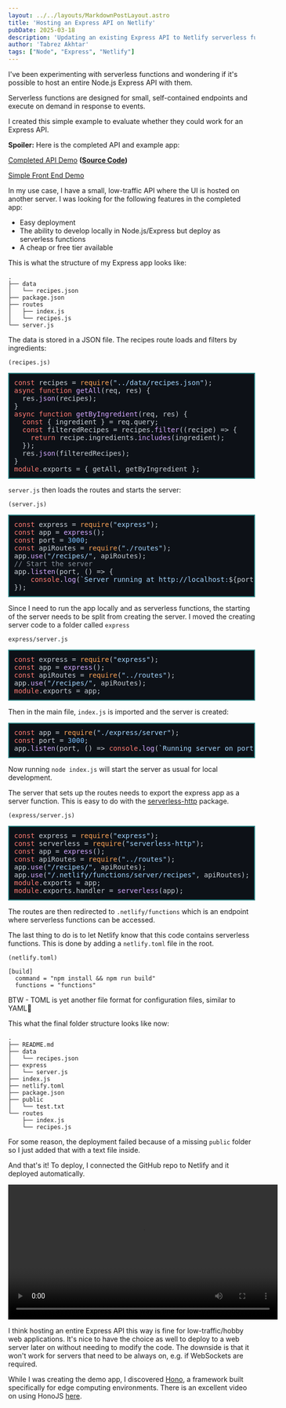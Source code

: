 ```yaml
---
layout: ../../layouts/MarkdownPostLayout.astro
title: 'Hosting an Express API on Netlify'
pubDate: 2025-03-18
description: 'Updating an existing Express API to Netlify serverless functions.'
author: 'Tabrez Akhtar'
tags: ["Node", "Express", "Netlify"]
---
```

I've been experimenting with serverless functions and wondering if it's possible to host an entire Node.js Express API with them.

Serverless functions are designed for small, self-contained endpoints and execute on demand in response to events.

I created this simple example to evaluate whether they could work for an Express API.

**Spoiler:**
Here is the completed API and example app:

[Completed API Demo](https://remarkable-choux-9b8aab.netlify.app/.netlify/functions/server/recipes/)
**([Source Code](https://github.com/tabrezakhtar/netlify-api-demo))**

[Simple Front End Demo](https://resilient-daifuku-4beeb8.netlify.app/)

In my use case, I have a small, low-traffic API where the UI is hosted on another server. I was looking for the following features in the completed app:

- Easy deployment
- The ability to develop locally in Node.js/Express but deploy as serverless functions
- A cheap or free tier available

This is what the structure of my Express app looks like:
```
.
├── data
│   └── recipes.json
├── package.json
├── routes
│   ├── index.js
│   └── recipes.js
└── server.js
```
The data is stored in a JSON file.  The recipes route loads and filters by ingredients:

`(recipes.js)`
<pre style="border: 2px solid rgb(39 128 129); padding: 10px; font-family:monospace;color: rgb(201, 209, 217); background-color: rgb(13, 17, 23); font-weight: 400; "><span style="color: rgb(255, 123, 114); font-weight: 400;">const</span> recipes = <span style="color: rgb(255, 166, 87); font-weight: 400;">require</span>(<span style="color: rgb(165, 214, 255); font-weight: 400;">"../data/recipes.json"</span>);
<span style="color: rgb(255, 123, 114); font-weight: 400;">async</span> <span style="color: rgb(255, 123, 114); font-weight: 400;">function</span> <span style="color: rgb(210, 168, 255); font-weight: 400;">getAll</span>(<span style="color: rgb(201, 209, 217); font-weight: 400;">req, res</span>) {
  res.<span style="color: rgb(210, 168, 255); font-weight: 400;">json</span>(recipes);
}
<span style="color: rgb(255, 123, 114); font-weight: 400;">async</span> <span style="color: rgb(255, 123, 114); font-weight: 400;">function</span> <span style="color: rgb(210, 168, 255); font-weight: 400;">getByIngredient</span>(<span style="color: rgb(201, 209, 217); font-weight: 400;">req, res</span>) {
  <span style="color: rgb(255, 123, 114); font-weight: 400;">const</span> { ingredient } = req.<span style="color: rgb(201, 209, 217); font-weight: 400;">query</span>;
  <span style="color: rgb(255, 123, 114); font-weight: 400;">const</span> filteredRecipes = recipes.<span style="color: rgb(210, 168, 255); font-weight: 400;">filter</span>(<span style="color: rgb(201, 209, 217); font-weight: 400;">(<span style="color: rgb(201, 209, 217); font-weight: 400;">recipe</span>) =&gt;</span> {
    <span style="color: rgb(255, 123, 114); font-weight: 400;">return</span> recipe.<span style="color: rgb(201, 209, 217); font-weight: 400;">ingredients</span>.<span style="color: rgb(210, 168, 255); font-weight: 400;">includes</span>(ingredient);
  });
  res.<span style="color: rgb(210, 168, 255); font-weight: 400;">json</span>(filteredRecipes);
}
<span style="color: rgb(255, 123, 114); font-weight: 400;">module</span>.<span style="color: rgb(201, 209, 217); font-weight: 400;">exports</span> = { getAll, getByIngredient };</pre>


`server.js` then loads the routes and starts the server:

`(server.js)`

<pre style="border: 2px solid rgb(39 128 129); padding: 10px; font-family:monospace;color: rgb(201, 209, 217); background-color: rgb(13, 17, 23); font-weight: 400; "><span style="color: rgb(255, 123, 114); font-weight: 400;">const</span> express = <span style="color: rgb(255, 166, 87); font-weight: 400;">require</span>(<span style="color: rgb(165, 214, 255); font-weight: 400;">"express"</span>);
<span style="color: rgb(255, 123, 114); font-weight: 400;">const</span> app = <span style="color: rgb(210, 168, 255); font-weight: 400;">express</span>();
<span style="color: rgb(255, 123, 114); font-weight: 400;">const</span> port = <span style="color: rgb(121, 192, 255); font-weight: 400;">3000</span>;
<span style="color: rgb(255, 123, 114); font-weight: 400;">const</span> apiRoutes = <span style="color: rgb(255, 166, 87); font-weight: 400;">require</span>(<span style="color: rgb(165, 214, 255); font-weight: 400;">"./routes"</span>);
app.<span style="color: rgb(210, 168, 255); font-weight: 400;">use</span>(<span style="color: rgb(165, 214, 255); font-weight: 400;">"/recipes/"</span>, apiRoutes);
<span style="color: rgb(139, 148, 158); font-weight: 400;">// Start the server</span>
app.<span style="color: rgb(210, 168, 255); font-weight: 400;">listen</span>(port, <span style="color: rgb(201, 209, 217); font-weight: 400;">() =&gt;</span> {
    <span style="color: rgb(255, 123, 114); font-weight: 400;">console</span>.<span style="color: rgb(210, 168, 255); font-weight: 400;">log</span>(<span style="color: rgb(165, 214, 255); font-weight: 400;">`Server running at http://localhost:<span style="color: rgb(201, 209, 217); font-weight: 400;">${port}</span>`</span>);
});</pre>


Since I need to run the app locally and as serverless functions, the starting of the server needs to be split from creating the server.  I moved the creating server code to a folder called `express`

`express/server.js`

<pre style="border: 2px solid rgb(39 128 129); padding: 10px; font-family:monospace;color: rgb(201, 209, 217); background-color: rgb(13, 17, 23); font-weight: 400; "><span style="color: rgb(255, 123, 114); font-weight: 400;">const</span> express = <span style="color: rgb(255, 166, 87); font-weight: 400;">require</span>(<span style="color: rgb(165, 214, 255); font-weight: 400;">"express"</span>);
<span style="color: rgb(255, 123, 114); font-weight: 400;">const</span> app = <span style="color: rgb(210, 168, 255); font-weight: 400;">express</span>();
<span style="color: rgb(255, 123, 114); font-weight: 400;">const</span> apiRoutes = <span style="color: rgb(255, 166, 87); font-weight: 400;">require</span>(<span style="color: rgb(165, 214, 255); font-weight: 400;">"../routes"</span>);
app.<span style="color: rgb(210, 168, 255); font-weight: 400;">use</span>(<span style="color: rgb(165, 214, 255); font-weight: 400;">"/recipes/"</span>, apiRoutes);
<span style="color: rgb(255, 123, 114); font-weight: 400;">module</span>.<span style="color: rgb(201, 209, 217); font-weight: 400;">exports</span> = app;</pre>


Then in the main file, `index.js` is imported and the server is created:
<pre style="border: 2px solid rgb(39 128 129); padding: 10px; font-family:monospace;color: rgb(201, 209, 217); background-color: rgb(13, 17, 23); font-weight: 400; "><span style="color: rgb(255, 123, 114); font-weight: 400;">const</span> app = <span style="color: rgb(255, 166, 87); font-weight: 400;">require</span>(<span style="color: rgb(165, 214, 255); font-weight: 400;">"./express/server"</span>);
<span style="color: rgb(255, 123, 114); font-weight: 400;">const</span> port = <span style="color: rgb(121, 192, 255); font-weight: 400;">3000</span>;
app.<span style="color: rgb(210, 168, 255); font-weight: 400;">listen</span>(port, <span style="color: rgb(201, 209, 217); font-weight: 400;">() =&gt;</span> <span style="color: rgb(255, 123, 114); font-weight: 400;">console</span>.<span style="color: rgb(210, 168, 255); font-weight: 400;">log</span>(<span style="color: rgb(165, 214, 255); font-weight: 400;">`Running server on port <span style="color: rgb(201, 209, 217); font-weight: 400;">${port}</span>`</span>));</pre>


Now running `node index.js` will start the server as usual for local development.

The server that sets up the routes needs to export the express app as a server function.  This is easy to do with the [serverless-http](https://www.npmjs.com/package/serverless-http) package.

`(express/server.js)`
<pre style="border: 2px solid rgb(39 128 129); padding: 10px; font-family:monospace;color: rgb(201, 209, 217); background-color: rgb(13, 17, 23); font-weight: 400; "><span style="color: rgb(255, 123, 114); font-weight: 400;">const</span> express = <span style="color: rgb(255, 166, 87); font-weight: 400;">require</span>(<span style="color: rgb(165, 214, 255); font-weight: 400;">"express"</span>);
<span style="color: rgb(255, 123, 114); font-weight: 400;">const</span> serverless = <span style="color: rgb(255, 166, 87); font-weight: 400;">require</span>(<span style="color: rgb(165, 214, 255); font-weight: 400;">"serverless-http"</span>);
<span style="color: rgb(255, 123, 114); font-weight: 400;">const</span> app = <span style="color: rgb(210, 168, 255); font-weight: 400;">express</span>();
<span style="color: rgb(255, 123, 114); font-weight: 400;">const</span> apiRoutes = <span style="color: rgb(255, 166, 87); font-weight: 400;">require</span>(<span style="color: rgb(165, 214, 255); font-weight: 400;">"../routes"</span>);
app.<span style="color: rgb(210, 168, 255); font-weight: 400;">use</span>(<span style="color: rgb(165, 214, 255); font-weight: 400;">"/recipes/"</span>, apiRoutes);
app.<span style="color: rgb(210, 168, 255); font-weight: 400;">use</span>(<span style="color: rgb(165, 214, 255); font-weight: 400;">"/.netlify/functions/server/recipes"</span>, apiRoutes);
<span style="color: rgb(255, 123, 114); font-weight: 400;">module</span>.<span style="color: rgb(201, 209, 217); font-weight: 400;">exports</span> = app;
<span style="color: rgb(255, 123, 114); font-weight: 400;">module</span>.<span style="color: rgb(201, 209, 217); font-weight: 400;">exports</span>.<span style="color: rgb(201, 209, 217); font-weight: 400;">handler</span> = <span style="color: rgb(210, 168, 255); font-weight: 400;">serverless</span>(app);</pre>


The routes are then redirected to `.netlify/functions` which is an endpoint where serverless functions can be accessed.

The last thing to do is to let Netlify know that this code contains serverless functions.  This is done by adding a `netlify.toml` file in the root.

`(netlify.toml)`

```
[build]
  command = "npm install && npm run build"
  functions = "functions"
```
BTW - TOML is yet another file format for configuration files, similar to YAML🤷

This what the final folder structure looks like now:
```
.
├── README.md
├── data
│   └── recipes.json
├── express
│   └── server.js
├── index.js
├── netlify.toml
├── package.json
├── public
│   └── test.txt
└── routes
    ├── index.js
    └── recipes.js

```
For some reason, the deployment failed because of a missing `public` folder so I just added that with a text file inside.

And that's it!  To deploy, I connected the GitHub repo to Netlify and it deployed automatically.

<video width="550px" controls>
  <source src="/assets/video/express.mp4" type="video/mp4">
  Your browser does not support the video tag.
</video>

I think hosting an entire Express API this way is fine for low-traffic/hobby web applications.  It's nice to have the choice as well to deploy to a web server later on without needing to modify the code. The downside is that it won't work for servers that need to be always on, e.g. if WebSockets are required.

While I was creating the demo app, I discovered [Hono](https://hono.dev/), a framework built specifically for edge computing environments.  There is an excellent video on using HonoJS [here](https://www.youtube.com/watch?v=hMcE6E8JjXA).
